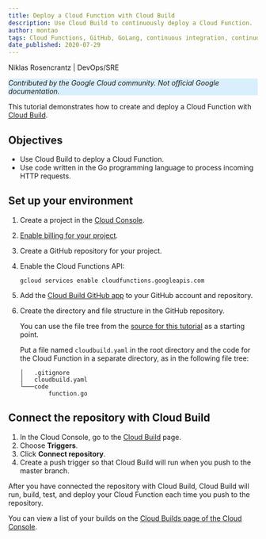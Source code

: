 ```yaml
---
title: Deploy a Cloud Function with Cloud Build
description: Use Cloud Build to continuously deploy a Cloud Function.
author: montao
tags: Cloud Functions, GitHub, GoLang, continuous integration, continuous delivery, continuous deployment
date_published: 2020-07-29
---
```


Niklas Rosencrantz | DevOps/SRE

<p style="background-color:#D9EFFC;"><i>Contributed by the Google Cloud community. Not official Google documentation.</i></p>

This tutorial demonstrates how to create and deploy a Cloud Function with [Cloud Build](https://cloud.google.com/cloud-build).

## Objectives

* Use Cloud Build to deploy a Cloud Function.
* Use code written in the Go programming language to process incoming HTTP requests.

## Set up your environment

1.  Create a project in the [Cloud Console](https://console.cloud.google.com/).
1.  [Enable billing for your project](https://cloud.google.com/billing/docs/how-to/modify-project).
1.  Create a GitHub repository for your project.
1.  Enable the Cloud Functions API:

        gcloud services enable cloudfunctions.googleapis.com

1.  Add the [Cloud Build GitHub app](https://github.com/marketplace/google-cloud-build) to your GitHub account and repository. 
1.  Create the directory and file structure in the GitHub repository.

    You can use the file tree from the
    [source for this tutorial](https://github.com/GoogleCloudPlatform/community/tree/master/tutorials/cloud-functions-cloudbuild/) as a starting point. 
    
    Put a file named `cloudbuild.yaml` in the root directory and the code for the Cloud Function in a separate directory, as in the following file tree:

        │   .gitignore
        │   cloudbuild.yaml
        └───code
                function.go

## Connect the repository with Cloud Build

1.  In the Cloud Console, go to the [Cloud Build](https://console.cloud.google.com/cloud-build) page.
1.  Choose **Triggers**.
1.  Click **Connect repository**.
1.  Create a push trigger so that Cloud Build will run when you push to the master branch. 

After you have connected the repository with Cloud Build, Cloud Build will run, build, test, and deploy your Cloud Function each time you push to the repository.

You can view a list of your builds on the [Cloud Builds page of the Cloud Console](https://console.cloud.google.com/cloud-build/builds).
